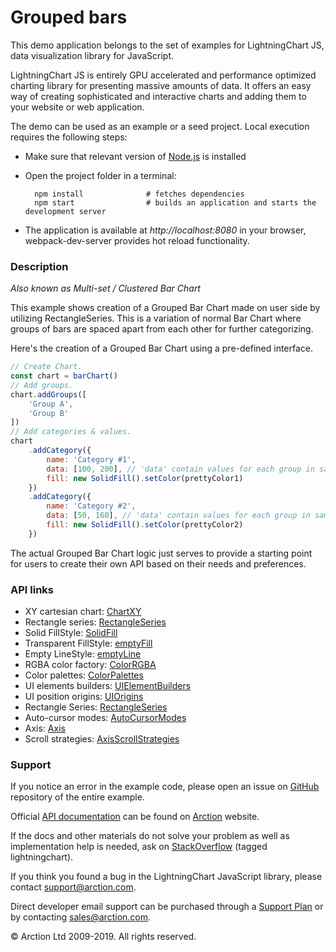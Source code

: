 # Grouped bars

This demo application belongs to the set of examples for LightningChart JS, data visualization library for JavaScript.

LightningChart JS is entirely GPU accelerated and performance optimized charting library for presenting massive amounts of data. It offers an easy way of creating sophisticated and interactive charts and adding them to your website or web application.

The demo can be used as an example or a seed project. Local execution requires the following steps:

- Make sure that relevant version of [Node.js](https://nodejs.org/en/download/) is installed
- Open the project folder in a terminal:

        npm install              # fetches dependencies
        npm start                # builds an application and starts the development server

- The application is available at *http://localhost:8080* in your browser, webpack-dev-server provides hot reload functionality.

### Description 

*Also known as Multi-set / Clustered Bar Chart*

This example shows creation of a Grouped Bar Chart made on user side by utilizing RectangleSeries. This is a variation of normal Bar Chart where groups of bars are spaced apart from each other for further categorizing.

Here's the creation of a Grouped Bar Chart using a pre-defined interface.

```javascript
// Create Chart.
const chart = barChart()
// Add groups.
chart.addGroups([
    'Group A',
    'Group B'
])
// Add categories & values.
chart
    .addCategory({
        name: 'Category #1',
        data: [100, 200], // 'data' contain values for each group in same order as they were defined before.
        fill: new SolidFill().setColor(prettyColor1)
    })
    .addCategory({
        name: 'Category #2',
        data: [50, 160], // 'data' contain values for each group in same order as they were defined before.
        fill: new SolidFill().setColor(prettyColor2)
    })
```

The actual Grouped Bar Chart logic just serves to provide a starting point for users to create their own API based on their needs and preferences.

### API links

* XY cartesian chart: [ChartXY][]
* Rectangle series: [RectangleSeries][]
* Solid FillStyle: [SolidFill][]
* Transparent FillStyle: [emptyFill][]
* Empty LineStyle: [emptyLine][]
* RGBA color factory: [ColorRGBA][]
* Color palettes: [ColorPalettes][]
* UI elements builders: [UIElementBuilders][]
* UI position origins: [UIOrigins][]
* Rectangle Series: [RectangleSeries][]
* Auto-cursor modes: [AutoCursorModes][]
* Axis: [Axis][]
* Scroll strategies: [AxisScrollStrategies][]


### Support

If you notice an error in the example code, please open an issue on [GitHub][0] repository of the entire example.

Official [API documentation][1] can be found on [Arction][2] website.

If the docs and other materials do not solve your problem as well as implementation help is needed, ask on [StackOverflow][3] (tagged lightningchart).

If you think you found a bug in the LightningChart JavaScript library, please contact support@arction.com.

Direct developer email support can be purchased through a [Support Plan][4] or by contacting sales@arction.com.

© Arction Ltd 2009-2019. All rights reserved.

[0]: https://github.com/Arction/
[1]: https://www.arction.com/lightningchart-js-api-documentation/
[2]: https://www.arction.com
[3]: https://stackoverflow.com/questions/tagged/lightningchart
[4]: https://www.arction.com/support-services/

[AutoCursorModes]: https://www.arction.com/lightningchart-js-api-documentation/v1.0.0/enums/autocursormodes.html
[Axis]: https://www.arction.com/lightningchart-js-api-documentation/v1.0.0/classes/axis.html
[AxisScrollStrategies]: https://www.arction.com/lightningchart-js-api-documentation/v1.0.0/globals.html#axisscrollstrategies
[ChartXY]: https://www.arction.com/lightningchart-js-api-documentation/v1.0.0/classes/chartxy.html
[ColorPalettes]: https://www.arction.com/lightningchart-js-api-documentation/v1.0.0/globals.html#colorpalettes
[ColorRGBA]: https://www.arction.com/lightningchart-js-api-documentation/v1.0.0/globals.html#colorrgba
[emptyFill]: https://www.arction.com/lightningchart-js-api-documentation/v1.0.0/globals.html#emptyfill
[emptyLine]: https://www.arction.com/lightningchart-js-api-documentation/v1.0.0/globals.html#emptyline
[RectangleSeries]: https://www.arction.com/lightningchart-js-api-documentation/v1.0.0/classes/rectangleseries.html
[SolidFill]: https://www.arction.com/lightningchart-js-api-documentation/v1.0.0/classes/solidfill.html
[UIElementBuilders]: https://www.arction.com/lightningchart-js-api-documentation/v1.0.0/globals.html#uielementbuilders
[UIOrigins]: https://www.arction.com/lightningchart-js-api-documentation/v1.0.0/globals.html#uiorigins